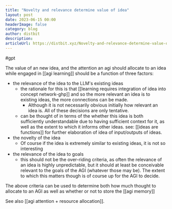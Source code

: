 ```yaml
---
title: "Novelty and relevance determine value of idea"
layout: post
date: 2023-06-15 00:00
headerImage: false
category: blog
author: distbit
description:
articleUrl: https://distbit.xyz/Novelty-and-relevance-determine-value-of-idea
---
```


#gpt 

The value of an new idea, and the attention an agi should allocate to an idea while engaged in [[agi learning]] should be a function of three factors:
- the relevance of the idea to the LLM's existing ideas
	- the rationale for this is that [[learning requires integration of idea into concept network-ghp]] and so the more relevant an idea is to existing ideas, the more connections can be made. 
		- Although it is not necessarily obvious initially how relevant an idea is. All of these decisions are only tentative.
	- can be thought of in terms of the whether this idea is both sufficiently understandable due to having sufficient context for it, as well as the extent to which it informs other ideas. see: [[ideas are functions]] for further elaboration of idea of input/outputs of ideas.
- the novelty of the idea
	- Of course if the idea is extremely similar to existing ideas, it is not so interesting
- the relevance of the idea to goals
	- this should not be the over-riding criteria, as often the relevance of an idea is highly unpredictable, but it should at least be conceivable relevant to the goals of the AGI (whatever those may be). The extent to which this matters though is of course up for the AGI to decide.

The above criteria can be used to determine both how much thought to allocate to an AGI as well as whether or not to store the [[agi memory]]

See also [[agi attention + resource allocation]].